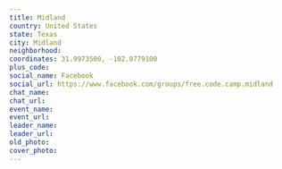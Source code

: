 ```yaml
---
title: Midland
country: United States
state: Texas
city: Midland
neighborhood: 
coordinates: 31.9973500, -102.0779100
plus_code:
social_name: Facebook
social_url: https://www.facebook.com/groups/free.code.camp.midland
chat_name:
chat_url:
event_name:
event_url:
leader_name:
leader_url:
old_photo: 
cover_photo:
---
```

